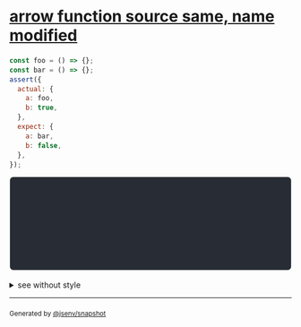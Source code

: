 # [arrow function source same, name modified](../../function.test.js#L250)

```js
const foo = () => {};
const bar = () => {};
assert({
  actual: {
    a: foo,
    b: true,
  },
  expect: {
    a: bar,
    b: false,
  },
});
```

![img](throw.svg)

<details>
  <summary>see without style</summary>

```console
AssertionError: actual and expect are different

actual: {
  a: () => { [source code] },
  b: true,
}
expect: {
  a: () => { [source code] },
  b: false,
}
```

</details>

---
<sub>
  Generated by <a href="https://github.com/jsenv/core/tree/main/packages/independent/snapshot">@jsenv/snapshot</a>
</sub>